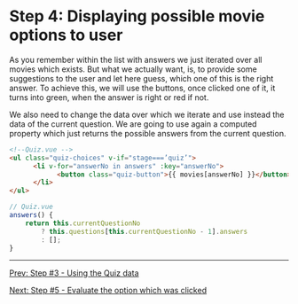 # Step 4: Displaying possible movie options to user

As you remember within the list with answers we just iterated over all movies which exists.
But what we actually want, is, to provide some suggestions to the user and let here guess, which one of this is the right answer. To achieve this, we will use the buttons, once clicked one of it, it turns into green, when the answer is right or red if not.

We also need to change the data over which we iterate and use instead the data of the  current question. We are going to use again a computed property which just returns the possible answers from the current question.

```html
<!--Quiz.vue -->
<ul class="quiz-choices" v-if="stage===’quiz’">
      <li v-for="answerNo in answers" :key="answerNo">
            <button class="quiz-button">{{ movies[answerNo] }}</button>
      </li>
</ul>
```

```javascript
// Quiz.vue
answers() {
    return this.currentQuestionNo
        ? this.questions[this.currentQuestionNo - 1].answers
        : [];
}
```

---
[Prev: Step #3 - Using the Quiz data](step3.md)

[Next: Step #5 - Evaluate the option which was clicked](step5.md)
